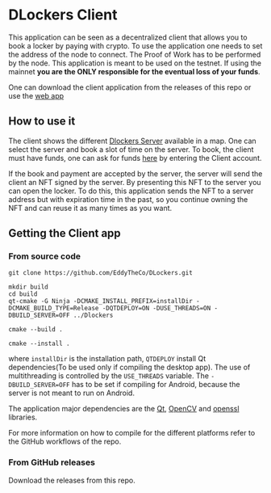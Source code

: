 # DLockers Client

This application can be seen as a decentralized client that allows you to book a locker  by paying with crypto.
To use the application one needs to set the address of the node to connect.
The Proof of Work has to be performed by the node. 
This application is meant to be used on the testnet.
If using the mainnet **you are the ONLY responsible for the eventual loss of your funds**.

One can download the client application from the releases of this repo or use the [web app](https://eddytheco.github.io/DLockers/Client/)

## How to use it

The client shows the different [Dlockers Server](https://github.com/EddyTheCo/DLockers/tree/main/Server) available in a map.
One can select the server and book a slot of time on the server.
To book, the client must have funds, one can ask for funds [here](https://faucet.testnet.shimmer.network/)
by entering the Client account.

If the book and payment are accepted by the server, the server will send the client an NFT signed by the server.
By presenting this NFT to the server you can open the locker.
To do this, this application sends the NFT to a server address but with expiration time in the past, so you continue owning the NFT
and can reuse it as many times as you want.


## Getting the Client app

### From source code
```
git clone https://github.com/EddyTheCo/DLockers.git 

mkdir build
cd build
qt-cmake -G Ninja -DCMAKE_INSTALL_PREFIX=installDir -DCMAKE_BUILD_TYPE=Release -DQTDEPLOY=ON -DUSE_THREADS=ON -DBUILD_SERVER=OFF ../Dlockers

cmake --build . 

cmake --install . 
```
where `installDir` is the installation path, `QTDEPLOY` install Qt dependencies(To be used only if compiling the desktop app). 
The use of multithreading is controlled by the `USE_THREADS` variable.
The `-DBUILD_SERVER=OFF`  has to be set if compiling for Android, because the server is not meant to run on Android.

The application major dependencies are the  [Qt](https://doc.qt.io/), [OpenCV](https://github.com/opencv/opencv) and [openssl](https://github.com/openssl/openssl) libraries.

For more information on how to compile for the different platforms refer to the GitHub workflows of the repo. 
### From GitHub releases
Download the releases from this repo.  

